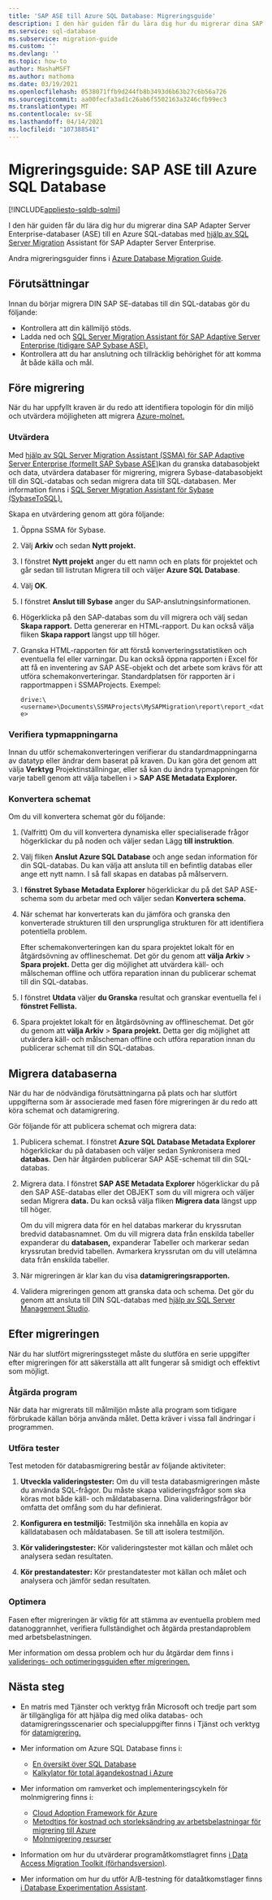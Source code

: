 ```yaml
---
title: 'SAP ASE till Azure SQL Database: Migreringsguide'
description: I den här guiden får du lära dig hur du migrerar dina SAP ASE-databaser till en Azure SQL-databas med hjälp av SQL Server Migration Assistant för SAP Adapter Server Enterprise.
ms.service: sql-database
ms.subservice: migration-guide
ms.custom: ''
ms.devlang: ''
ms.topic: how-to
author: MashaMSFT
ms.author: mathoma
ms.date: 03/19/2021
ms.openlocfilehash: 0538071ffb9d244fb8b3493d6b63b27c6b56a726
ms.sourcegitcommit: aa00fecfa3ad1c26ab6f5502163a3246cfb99ec3
ms.translationtype: MT
ms.contentlocale: sv-SE
ms.lasthandoff: 04/14/2021
ms.locfileid: "107388541"
---
```

# <a name="migration-guide-sap-ase-to-azure-sql-database"></a>Migreringsguide: SAP ASE till Azure SQL Database

[!INCLUDE[appliesto-sqldb-sqlmi](../../includes/appliesto-sqldb.md)]

I den här [](https://azure.microsoft.com/migration/migration-journey) guiden får du lära dig hur du migrerar dina SAP Adapter Server Enterprise-databaser (ASE) till en Azure SQL-databas med [hjälp av SQL Server Migration](https://azure.microsoft.com/en-us/migration/sql-server/) Assistant för SAP Adapter Server Enterprise.

Andra migreringsguider finns i [Azure Database Migration Guide](https://docs.microsoft.com/data-migration). 

## <a name="prerequisites"></a>Förutsättningar 

Innan du börjar migrera DIN SAP SE-databas till din SQL-databas gör du följande:

- Kontrollera att din källmiljö stöds. 
- Ladda ned och [SQL Server Migration Assistant för SAP Adaptive Server Enterprise (tidigare SAP Sybase ASE).](https://www.microsoft.com/en-us/download/details.aspx?id=54256)
- Kontrollera att du har anslutning och tillräcklig behörighet för att komma åt både källa och mål.

## <a name="pre-migration"></a>Före migrering

När du har uppfyllt kraven är du redo att identifiera topologin för din miljö och utvärdera möjligheten att migrera [Azure-molnet.](https://azure.microsoft.com/migration)

### <a name="assess"></a>Utvärdera

Med [hjälp av SQL Server Migration Assistant (SSMA) för SAP Adaptive Server Enterprise (formellt SAP Sybase ASE)](https://www.microsoft.com/en-us/download/details.aspx?id=54256)kan du granska databasobjekt och data, utvärdera databaser för migrering, migrera Sybase-databasobjekt till din SQL-databas och sedan migrera data till SQL-databasen. Mer information finns i [SQL Server Migration Assistant för Sybase (SybaseToSQL).](/sql/ssma/sybase/sql-server-migration-assistant-for-sybase-sybasetosql)

Skapa en utvärdering genom att göra följande: 

1. Öppna SSMA för Sybase. 
1. Välj **Arkiv** och sedan **Nytt projekt.** 
1. I fönstret **Nytt projekt** anger du ett namn och en  plats för projektet och går sedan till listrutan Migrera till och väljer **Azure SQL Database**. 
1. Välj **OK**.
1. I fönstret **Anslut till Sybase** anger du SAP-anslutningsinformationen. 
1. Högerklicka på den SAP-databas som du vill migrera och välj sedan **Skapa rapport.** Detta genererar en HTML-rapport. Du kan också välja fliken **Skapa rapport** längst upp till höger.
1. Granska HTML-rapporten för att förstå konverteringsstatistiken och eventuella fel eller varningar. Du kan också öppna rapporten i Excel för att få en inventering av SAP ASE-objekt och det arbete som krävs för att utföra schemakonverteringar. Standardplatsen för rapporten är i rapportmappen i SSMAProjects. Exempel:

   `drive:\<username>\Documents\SSMAProjects\MySAPMigration\report\report_<date>` 

### <a name="validate-the-type-mappings"></a>Verifiera typmappningarna

Innan du utför schemakonverteringen verifierar du standardmappningarna av datatyp eller ändrar dem baserat på kraven. Du kan göra det genom att välja **Verktyg** Projektinställningar, eller så kan du ändra typmappningen för varje tabell genom att välja tabellen i  >   **SAP ASE Metadata Explorer.**

### <a name="convert-the-schema"></a>Konvertera schemat

Om du vill konvertera schemat gör du följande:

1. (Valfritt) Om du vill konvertera dynamiska eller specialiserade frågor högerklickar du på noden och väljer sedan Lägg **till instruktion**. 
1. Välj fliken **Anslut Azure SQL Database** och ange sedan information för din SQL-databas. Du kan välja att ansluta till en befintlig databas eller ange ett nytt namn. I så fall skapas en databas på målservern.
1. I **fönstret Sybase Metadata Explorer** högerklickar du på det SAP ASE-schema som du arbetar med och väljer sedan **Konvertera schema.** 
1. När schemat har konverterats kan du jämföra och granska den konverterade strukturen till den ursprungliga strukturen för att identifiera potentiella problem. 

   Efter schemakonverteringen kan du spara projektet lokalt för en åtgärdsövning av offlineschemat. Det gör du genom att **välja Arkiv**  >  **Spara projekt.** Detta ger dig möjlighet att utvärdera käll- och målscheman offline och utföra reparation innan du publicerar schemat till din SQL-databas.

1. I fönstret **Utdata** väljer **du Granska** resultat och granskar eventuella fel i **fönstret Fellista.** 
1. Spara projektet lokalt för en åtgärdsövning av offlineschemat. Det gör du genom att **välja Arkiv**  >  **Spara projekt.** Detta ger dig möjlighet att utvärdera käll- och målscheman offline och utföra reparation innan du publicerar schemat till din SQL-databas.

## <a name="migrate-the-databases"></a>Migrera databaserna 

När du har de nödvändiga förutsättningarna på plats  och har slutfört uppgifterna som är associerade med fasen före migreringen är du redo att köra schemat och datamigrering.

Gör följande för att publicera schemat och migrera data: 

1. Publicera schemat. I fönstret **Azure SQL Database Metadata Explorer** högerklickar du på databasen och väljer sedan Synkronisera med **databas.** Den här åtgärden publicerar SAP ASE-schemat till din SQL-databas.

1. Migrera data. I fönstret **SAP ASE Metadata Explorer** högerklickar du på den SAP ASE-databas eller det OBJEKT som du vill migrera och väljer sedan Migrera **data.** Du kan också välja fliken **Migrera data** längst upp till höger. 

   Om du vill migrera data för en hel databas markerar du kryssrutan bredvid databasnamnet. Om du vill migrera data från enskilda tabeller expanderar du **databasen,** expanderar Tabeller och markerar sedan kryssrutan bredvid tabellen. Avmarkera kryssrutan om du vill utelämna data från enskilda tabeller. 
1. När migreringen är klar kan du visa **datamigreringsrapporten.** 
1. Validera migreringen genom att granska data och schema. Det gör du genom att ansluta till DIN SQL-databas med [hjälp av SQL Server Management Studio](/sql/ssms/download-sql-server-management-studio-ssms).

## <a name="post-migration"></a>Efter migreringen 

När du har slutfört  migreringssteget måste du slutföra en serie uppgifter efter migreringen för att säkerställa att allt fungerar så smidigt och effektivt som möjligt.

### <a name="remediate-applications"></a>Åtgärda program

När data har migrerats till målmiljön måste alla program som tidigare förbrukade källan börja använda målet. Detta kräver i vissa fall ändringar i programmen.

### <a name="perform-tests"></a>Utföra tester

Test metoden för databasmigrering består av följande aktiviteter:

1. **Utveckla valideringstester:** Om du vill testa databasmigreringen måste du använda SQL-frågor. Du måste skapa valideringsfrågor som ska köras mot både käll- och måldatabaserna. Dina valideringsfrågor bör omfatta det omfång som du har definierat.

1. **Konfigurera en testmiljö:** Testmiljön ska innehålla en kopia av källdatabasen och måldatabasen. Se till att isolera testmiljön.

1. **Kör valideringstester:** Kör valideringstester mot källan och målet och analysera sedan resultaten.

1. **Kör prestandatester:** Kör prestandatester mot källan och målet och analysera och jämför sedan resultaten.


### <a name="optimize"></a>Optimera

Fasen efter migreringen är viktig för att stämma av eventuella problem med datanoggrannhet, verifiera fullständighet och åtgärda prestandaproblem med arbetsbelastningen.

Mer information om dessa problem och hur du åtgärdar dem finns i [validerings- och optimeringsguiden efter migreringen.](/sql/relational-databases/post-migration-validation-and-optimization-guide)


## <a name="next-steps"></a>Nästa steg

- En matris med Tjänster och verktyg från Microsoft och tredje part som är tillgängliga för att hjälpa dig med olika databas- och datamigreringsscenarier och specialuppgifter finns i Tjänst och verktyg för [datamigrering.](../../../dms/dms-tools-matrix.md)

- Mer information om Azure SQL Database finns i:
   - [En översikt över SQL Database](../../database/sql-database-paas-overview.md)
   - [Kalkylator för total ägandekostnad i Azure](https://azure.microsoft.com/pricing/tco/calculator/)  

- Mer information om ramverket och implementeringscykeln för molnmigrering finns i:
   -  [Cloud Adoption Framework för Azure](/azure/cloud-adoption-framework/migrate/azure-best-practices/contoso-migration-scale)
   -  [Metodtips för kostnad och storleksändring av arbetsbelastningar för migrering till Azure](/azure/cloud-adoption-framework/migrate/azure-best-practices/migrate-best-practices-costs) 
   -  [Molnmigrering resurser](https://azure.microsoft.com/migration/resources)

- Information om hur du utvärderar programåtkomstlagret finns [i Data Access Migration Toolkit (förhandsversion)](https://marketplace.visualstudio.com/items?itemName=ms-databasemigration.data-access-migration-toolkit).
- Mer information om hur du utför A/B-testning för dataåtkomstlager finns [i Database Experimentation Assistant](/sql/dea/database-experimentation-assistant-overview).

